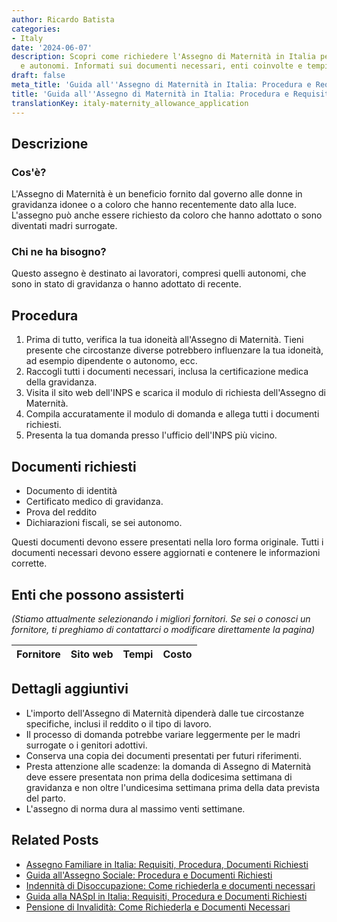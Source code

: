 ```yaml
---
author: Ricardo Batista
categories:
- Italy
date: '2024-06-07'
description: Scopri come richiedere l'Assegno di Maternità in Italia per lavoratori
  e autonomi. Informati sui documenti necessari, enti coinvolte e tempistiche.
draft: false
meta_title: 'Guida all''Assegno di Maternità in Italia: Procedura e Requisiti'
title: 'Guida all''Assegno di Maternità in Italia: Procedura e Requisiti'
translationKey: italy-maternity_allowance_application
---
```



## Descrizione
### Cos'è?
L'Assegno di Maternità è un beneficio fornito dal governo alle donne in gravidanza idonee o a coloro che hanno recentemente dato alla luce. L'assegno può anche essere richiesto da coloro che hanno adottato o sono diventati madri surrogate.

### Chi ne ha bisogno?
Questo assegno è destinato ai lavoratori, compresi quelli autonomi, che sono in stato di gravidanza o hanno adottato di recente.

## Procedura
1. Prima di tutto, verifica la tua idoneità all'Assegno di Maternità. Tieni presente che circostanze diverse potrebbero influenzare la tua idoneità, ad esempio dipendente o autonomo, ecc.
2. Raccogli tutti i documenti necessari, inclusa la certificazione medica della gravidanza.
3. Visita il sito web dell'INPS e scarica il modulo di richiesta dell'Assegno di Maternità.
4. Compila accuratamente il modulo di domanda e allega tutti i documenti richiesti.
5. Presenta la tua domanda presso l'ufficio dell'INPS più vicino.

## Documenti richiesti
- Documento di identità
- Certificato medico di gravidanza.
- Prova del reddito
- Dichiarazioni fiscali, se sei autonomo.

Questi documenti devono essere presentati nella loro forma originale. Tutti i documenti necessari devono essere aggiornati e contenere le informazioni corrette.

## Enti che possono assisterti
_(Stiamo attualmente selezionando i migliori fornitori. Se sei o conosci un fornitore, ti preghiamo di contattarci o modificare direttamente la pagina)_

| Fornitore       |     Sito web    |     Tempi        |       Costo      |
| :-------------: | :-------------: |  :-------------: | :-------------: |

## Dettagli aggiuntivi
- L'importo dell'Assegno di Maternità dipenderà dalle tue circostanze specifiche, inclusi il reddito o il tipo di lavoro.
- Il processo di domanda potrebbe variare leggermente per le madri surrogate o i genitori adottivi.
- Conserva una copia dei documenti presentati per futuri riferimenti.
- Presta attenzione alle scadenze: la domanda di Assegno di Maternità deve essere presentata non prima della dodicesima settimana di gravidanza e non oltre l'undicesima settimana prima della data prevista del parto.
- L'assegno di norma dura al massimo venti settimane.
## Related Posts

- [Assegno Familiare in Italia: Requisiti, Procedura, Documenti Richiesti](https://tramitit.com/it/guides/italy/richiesta_assegno_per_il_nucleo_familiare/)
- [Guida all'Assegno Sociale: Procedura e Documenti Richiesti](https://tramitit.com/it/guides/italy/domanda_di_assegno_sociale/)
- [Indennità di Disoccupazione: Come richiederla e documenti necessari](https://tramitit.com/it/guides/italy/domanda_di_assegno_di_disoccupazione/)
- [Guida alla NASpI in Italia: Requisiti, Procedura e Documenti Richiesti](https://tramitit.com/it/guides/italy/richiesta_indennita_di_disoccupazione/)
- [Pensione di Invalidità: Come Richiederla e Documenti Necessari](https://tramitit.com/it/guides/italy/domanda_di_pensione_di_invalidita/)